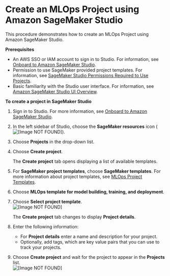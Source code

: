 # Create an MLOps Project using Amazon SageMaker Studio<a name="sagemaker-projects-create"></a>

This procedure demonstrates how to create an MLOps Project using Amazon SageMaker Studio\.

**Prerequisites**
+ An AWS SSO or IAM account to sign in to Studio\. For information, see [Onboard to Amazon SageMaker Studio](gs-studio-onboard.md)\.
+ Permission to use SageMaker provided project templates\. For information, see [SageMaker Studio Permissions Required to Use Projects](sagemaker-projects-studio-updates.md)\.
+ Basic familiarity with the Studio user interface\. For information, see [Amazon SageMaker Studio UI Overview](studio-ui.md)\.

**To create a project in SageMaker Studio**

1. Sign in to Studio\. For more information, see [Onboard to Amazon SageMaker Studio](gs-studio-onboard.md)\.

1. In the left sidebar of Studio, choose the **SageMaker resources** icon \( ![\[Image NOT FOUND\]](http://docs.aws.amazon.com/sagemaker/latest/dg/images/icons/Components_registries.png)\)\.

1. Choose **Projects** in the drop\-down list\.

1. Choose **Create project**\.

   The **Create project** tab opens displaying a list of available templates\.

1. For **SageMaker project templates**, choose **SageMaker templates**\. For more information about project templates, see [MLOps Project Templates](sagemaker-projects-templates.md)\.

1. Choose **MLOps template for model building, training, and deployment**\.

1. Choose **Select project template**\.  
![\[Image NOT FOUND\]](http://docs.aws.amazon.com/sagemaker/latest/dg/images/projects/projects-template.png)

   The **Create project** tab changes to display **Project details**\.

1. Enter the following information:
   + For **Project details** enter a name and description for your project\.
   + Optionally, add tags, which are key value pairs that you can use to track your projects\.

1. Choose **Create project** and wait for the project to appear in the **Projects** list\.  
![\[Image NOT FOUND\]](http://docs.aws.amazon.com/sagemaker/latest/dg/images/projects/projects-details.png)